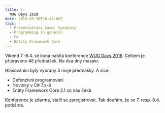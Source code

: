 ```yaml
---
title: |-
  WUG Days 2018
date: 2018-03-30T10:48:00Z
tags:
  - Presentations &amp; Speaking
  - Programming in general
  - C#
  - Entity Framework Core
---
```

Víkend 7.-8.4. se koná nabitá konference [WUG Days 2018][1]. Celkem je připraveno 48 přednášek. Na dva dny masakr. 

Hlasováním byly vybrány 3 moje přednášky. A sice:

<!-- excerpt -->

* Defenzivní programování
* Novinky v C# 7.x-8
* Entity Framework Core 2.1 co nás čeká

Konference je zdarma, stačí se zaregistrovat. Tak doufám, že se 7. resp. 8.4. potkáme. 

[1]: https://www.wug.cz/brno/akce/1000-WUG-Days-2018/